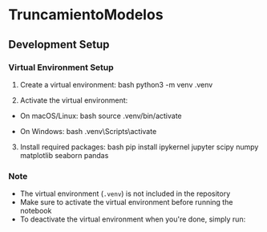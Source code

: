 # TruncamientoModelos

## Development Setup

### Virtual Environment Setup

1. Create a virtual environment:
   bash
   python3 -m venv .venv

2. Activate the virtual environment:

- On macOS/Linux:
  bash
  source .venv/bin/activate

- On Windows:
  bash
  .venv\Scripts\activate

3. Install required packages:
   bash
   pip install ipykernel jupyter scipy numpy matplotlib seaborn pandas

### Note

- The virtual environment (`.venv`) is not included in the repository
- Make sure to activate the virtual environment before running the notebook
- To deactivate the virtual environment when you're done, simply run:
